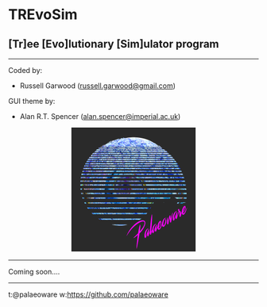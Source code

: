 # TREvoSim
## **[Tr]ee [Evo]lutionary [Sim]ulator program**
_____
 
Coded by:
 - Russell Garwood (russell.garwood@gmail.com)

GUI theme by:
 - Alan R.T. Spencer (alan.spencer@imperial.ac.uk)

<p align="center">
  <img width="250" height="250" src="./resources/palaeoware_logo_square.png">
</p>

_____

Coming soon....
_____

t:@palaeoware
w:https://github.com/palaeoware
